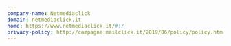 ```yaml
---
company-name: Netmediaclick
domain: netmediaclick.it
home: https://www.netmediaclick.it/#!/
privacy-policy: http://campagne.mailclick.it/2019/06/policy/policy.html
---
```





